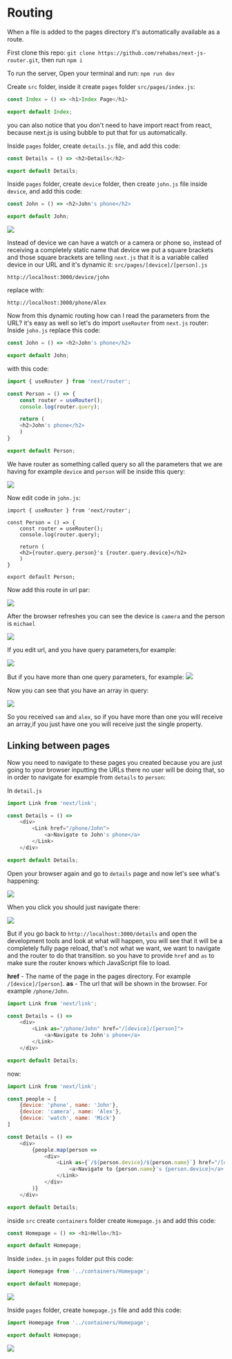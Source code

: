# Routing

When a file is added to the pages directory it's automatically available as a route.

First clone this repo: `git clone https://github.com/rehabas/next-js-router.git`, then run `npm i`

To run the server, Open your terminal and run: `npm run dev`

Create `src` folder, inside it create `pages` folder 
`src/pages/index.js`:

```js 
const Index = () => <h1>Index Page</h1>

export default Index;

```

you can also notice that you don't need to have import react from react, because next.js is using bubble to put that for us automatically.

Inside `pages` folder, create `details.js` file, and add this code:

```js
const Details = () => <h2>Details</h2>

export default Details;

```

Inside `pages` folder, create `device` folder, then create `john.js` file inside `device`, and add this code:

```js
const John = () => <h2>John's phone</h2>

export default John;

```

![](https://i.imgur.com/iHzYZmA.png)

Instead of device we can have a watch or a camera or phone so, instead of receiving a completely static name that device we put a square brackets and those square brackets are telling `next.js` that it is a variable called device in our URL and it's dynamic it:
`src/pages/[device]/[person].js`

```
http://localhost:3000/device/john
```
replace with:
```
http://localhost:3000/phone/Alex
```

Now from this dynamic routing how can I read the parameters from the URL? it's easy as well so let's do import `useRouter` from `next.js` router:
Inside `john.js` replace this code:
```js
const John = () => <h2>John's phone</h2>

export default John;
```
with this code:
```js
import { useRouter } from 'next/router';

const Person = () => {
    const router = useRouter();
    console.log(router.query);

    return (
    <h2>John's phone</h2>
    )
}

export default Person;

```
We have router as something called query so all the parameters that we are having for example `device` and `person` will be inside this query:

![](https://i.imgur.com/O2g5bgZ.png)


Now edit code in `john.js`:
```javascript=
import { useRouter } from 'next/router';

const Person = () => {
    const router = useRouter();
    console.log(router.query);

    return (
    <h2>{router.query.person}'s {router.query.device}</h2>
    )
}

export default Person;
```

Now add this route in url par:

![](https://i.imgur.com/ivgXW1J.png)


After the browser refreshes you can see the device is `camera` and the person is `michael`

![](https://i.imgur.com/u4ocs4r.png)


If you edit url, and you have query parameters,for example:

![](https://i.imgur.com/P5U7I3b.png)


But if you have more than one query parameters, for example:
![](https://i.imgur.com/WOSAJ3p.png)


Now you can see that you have an array in query:

![](https://i.imgur.com/OGvwEIa.png)


So you received `sam` and `alex`, so if you have more than one you will receive an array,if you just have one you will receive just the single property.

## Linking between pages

Now you need to navigate to these pages you created because you are just going to your browser inputting the URLs there no user will be doing that, so in order to navigate for example from `details` to `person`: 

In `detail.js`

```js
import Link from 'next/link';

const Details = () => 
    <div>
        <Link href="/phone/John">
            <a>Navigate to John's phone</a>
        </Link>
    </div>

export default Details;

```
Open your browser again and go to `details` page and now let's see what's happening:

![](https://i.imgur.com/RfstcZD.png)


When you click you should just navigate there:

![](https://i.imgur.com/6LCxl3f.png)


But if you go back to `http://localhost:3000/details` and open the development tools and look at what will happen, you will see that it will be a completely fully page reload, that's not what we want, we want to navigate and the router to do that transition.
so you have to provide `href` and `as` to make sure the router knows which JavaScript file to load.

**href** - The name of the page in the pages directory. For example `/[device]/[person]`.
**as** - The url that will be shown in the browser. For example `/phone/John`.
```js
import Link from 'next/link';

const Details = () => 
    <div>
        <Link as="/phone/John" href="/[device]/[person]">
            <a>Navigate to John's phone</a>
        </Link>
    </div>

export default Details;

```

now:
```js
import Link from 'next/link';

const people = [
    {device: 'phone', name: 'John'},
    {device: 'camera', name: 'Alex'},
    {device: 'watch', name: 'Mick'}
]

const Details = () => 
    <div>
        {people.map(person => 
            <div>
                <Link as={`/${person.device}/${person.name}`} href="/[device]/[person]">
                    <a>Navigate to {person.name}'s {person.device}</a>
                </Link>
            </div>
        )}
    </div>

export default Details;

```

inside `src` create `containers` folder
create `Homepage.js` and add this code:

```js
const Homepage = () => <h1>Hello</h1>

export default Homepage;
```

Inside `index.js` in `pages` folder put this code:

```js
import Homepage from '../containers/Homepage';

export default Homepage;

```

![](https://i.imgur.com/VpRlypv.png)


Inside `pages` folder, create `homepage.js` file and add this code:

```js
import Homepage from '../containers/Homepage';

export default Homepage;

```
![](https://i.imgur.com/VBG77mj.png)

